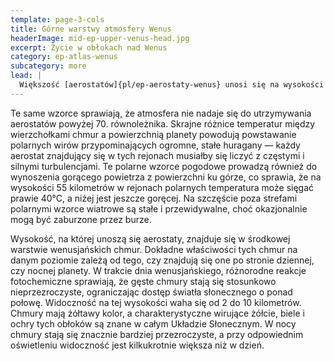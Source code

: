 ```yaml
---
template: page-3-cols
title: Górne warstwy atmosfery Wenus
headerImage: mid-ep-upper-venus-head.jpg
excerpt: Życie w obłokach nad Wenus
category: ep-atlas-wenus
subcategory: more
lead: |
  Większość [aerostatów]{pl/ep-aerostaty-wenus} unosi się na wysokości pomiędzy 52 a 55 kilometrem nad powierzchnią Wenus. Na tym poziomie ciśnienie atmosferyczne wynosi od 50% do 85% ciśnienia na powierzchni Ziemi. Średnia temperatura w rejonie równika wynosi od 12 do 40°C, a na szerokości geograficznej 45–60 stopni jest średnio o 5 stopni niższa, co wynika z cyrkulacyjnych wzorców atmosferycznych Wenus. 
---
```


Te same wzorce sprawiają, że atmosfera nie nadaje się do utrzymywania aerostatów powyżej 70. równoleżnika. Skrajne różnice temperatur między wierzchołkami chmur a powierzchnią planety powodują powstawanie polarnych wirów przypominających ogromne, stałe huragany — każdy aerostat znajdujący się w tych rejonach musiałby się liczyć z częstymi i silnymi turbulencjami. Te polarne wzorce pogodowe prowadzą również do wynoszenia gorącego powietrza z powierzchni ku górze, co sprawia, że na wysokości 55 kilometrów w rejonach polarnych temperatura może sięgać prawie 40°C, a niżej jest jeszcze goręcej. Na szczęście poza strefami polarnymi wzorce wiatrowe są stałe i przewidywalne, choć okazjonalnie mogą być zaburzone przez burze.

Wysokość, na której unoszą się aerostaty, znajduje się w środkowej warstwie wenusjańskich chmur. Dokładne właściwości tych chmur na danym poziomie zależą od tego, czy znajdują się one po stronie dziennej, czy nocnej planety. W trakcie dnia wenusjańskiego, różnorodne reakcje fotochemiczne sprawiają, że gęste chmury stają się stosunkowo nieprzezroczyste, ograniczając dostęp światła słonecznego o ponad połowę. Widoczność na tej wysokości waha się od 2 do 10 kilometrów. Chmury mają żółtawy kolor, a charakterystyczne wirujące żółcie, biele i ochry tych obłoków są znane w całym Układzie Słonecznym. W nocy chmury stają się znacznie bardziej przezroczyste, a przy odpowiednim oświetleniu widoczność jest kilkukrotnie większa niż w dzień.
